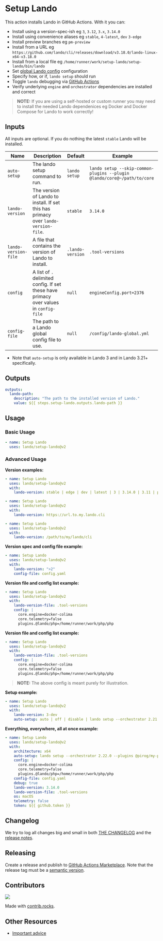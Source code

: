 # Setup Lando

This action installs Lando in GitHub Actions. With it you can:

* Install using a version-spec-ish eg `3`, `3.12`, `3.x`, `3.14.0`
* Install using convenience aliases eg `stable`, `4-latest`, `dev` `3-edge`
* Install preview branches eg `pm-preview`
* Install from a URL eg `https://github.com/lando/cli/releases/download/v3.18.0/lando-linux-x64-v3.18.0`
* Install from a local file eg `/home/runner/work/setup-lando/setup-lando/bin/lando`
* Set [global Lando config](https://docs.lando.dev/core/global.html) configuration
* Specify how, or if, `lando setup` should run
* Toggle `lando` debugging via [GitHub Actions](https://github.blog/changelog/2022-05-24-github-actions-re-run-jobs-with-debug-logging)
* Verify underlying `engine` and `orchestrator` dependencies are installed and correct

> **NOTE:** If you are using a self-hosted or custom runner you may need to install the needed Lando dependenices eg Docker and Docker Compose for Lando to work correctly!

## Inputs

All inputs are optional. If you do nothing the latest `stable` Lando will be installed.

| Name | Description | Default | Example |
|---|---|---|---|
| `auto-setup` | The lando setup command to run. | `lando setup` | `lando setup --skip-common-plugins --plugin @lando/core@~/path/to/core` |
| `lando-version` | The version of Lando to install. If set this has primacy over `lando-version-file`. | `stable` | `3.14.0` |
| `lando-version-file` | A file that contains the version of Lando to install. | `.lando-version` | `.tool-versions` |
| `config` | A list of `.` delimited config. If set these have primacy over values in `config-file` | `null` | `engineConfig.port=2376` |
| `config-file` | The path to a Lando global config file to use. | `null` | `/config/lando-global.yml` |

* Note that `auto-setup` is only available in Lando 3 and in Lando 3.21+ specifically.

## Outputs

```yaml
outputs:
  lando-path:
    description: "The path to the installed version of Lando."
    value: ${{ steps.setup-lando.outputs.lando-path }}
```

##  Usage

### Basic Usage

```yaml
- name: Setup Lando
  uses: lando/setup-lando@v2
```

### Advanced Usage

**Version examples:**

```yaml
- name: Setup Lando
  uses: lando/setup-lando@v2
  with:
    lando-version: stable | edge | dev | latest | 3 | 3.14.0 | 3.11 | pm-preview
```

```yaml
- name: Setup Lando
  uses: lando/setup-lando@v2
  with:
    lando-version: https://url.to.my.lando.cli
```

```yaml
- name: Setup Lando
  uses: lando/setup-lando@v2
  with:
    lando-version: /path/to/my/lando/cli
```

**Version spec and config file example:**

```yaml
- name: Setup Lando
  uses: lando/setup-lando@v2
  with:
    lando-version: ">2"
    config-file: config.yaml
```

**Version file and config list example:**

```yaml
- name: Setup Lando
  uses: lando/setup-lando@v2
  with:
    lando-version-file: .tool-versions
    config: |
      core.engine=docker-colima
      core.telemetry=false
      plugins.@lando/php=/home/runner/work/php/php
```

**Version file and config list example:**

```yaml
- name: Setup Lando
  uses: lando/setup-lando@v2
  with:
    lando-version-file: .tool-versions
    config: |
      core.engine=docker-colima
      core.telemetry=false
      plugins.@lando/php=/home/runner/work/php/php
```

> **NOTE:** The above config is meant purely for illustration.

**Setup example:**

```yaml
- name: Setup Lando
  uses: lando/setup-lando@v2
  with:
    lando-version: 3-dev
    auto-setup: auto | off | disable | lando setup --orchestrator 2.21.0
```

**Everything, everywhere, all at once example:**

```yaml
- name: Setup Lando
  uses: lando/setup-lando@v2
  with:
    architecture: x64
    auto-setup: lando setup --orchestrator 2.22.0 --plugins @pirog/my-plugin
    config: |
      core.engine=docker-colima
      core.telemetry=false
      plugins.@lando/php=/home/runner/work/php/php
    config-file: config.yaml
    debug: true
    lando-version: 3.14.0
    lando-version-file: .tool-versions
    os: macOS
    telemetry: false
    token: ${{ github.token }}
```

## Changelog

We try to log all changes big and small in both [THE CHANGELOG](https://github.com/lando/setup-lando/blob/main/CHANGELOG.md) and the [release notes](https://github.com/lando/setup-lando/releases).

## Releasing

Create a release and publish to [GitHub Actions Marketplace](https://docs.github.com/en/enterprise-cloud@latest/actions/creating-actions/publishing-actions-in-github-marketplace). Note that the release tag must be a [semantic version](https://semver.org/).

## Contributors

<a href="https://github.com/lando/setup-lando/graphs/contributors">
  <img src="https://contrib.rocks/image?repo=lando/setup-lando" />
</a>

Made with [contrib.rocks](https://contrib.rocks).

## Other Resources

* [Important advice](https://www.youtube.com/watch?v=WA4iX5D9Z64)

